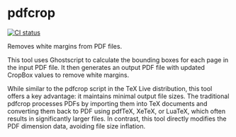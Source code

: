 # pdfcrop

[![CI status](https://github.com/ciffelia/pdftrim/actions/workflows/ci.yaml/badge.svg)](https://github.com/ciffelia/pdftrim/actions/workflows/ci.yaml)

Removes white margins from PDF files.

This tool uses Ghostscript to calculate the bounding boxes for each page in the input PDF file. It then generates an output PDF file with updated CropBox values to remove white margins.

While similar to the pdfcrop script in the TeX Live distribution, this tool offers a key advantage: it maintains minimal output file sizes. The traditional pdfcrop processes PDFs by importing them into TeX documents and converting them back to PDF using pdfTeX, XeTeX, or LuaTeX, which often results in significantly larger files. In contrast, this tool directly modifies the PDF dimension data, avoiding file size inflation.
